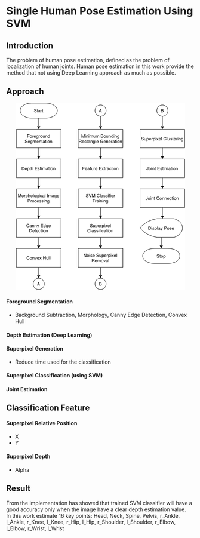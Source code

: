 # Single Human Pose Estimation Using SVM
## Introduction
The problem of human pose estimation, defined as the problem of localization of human joints. 
Human pose estimation in this work provide the method that not using Deep Learning approach as much as possible.

## Approach
<p align="center">
  <img src="https://raw.githubusercontent.com/MajorTom3K1M/CV_PoseEstimation/master/example/pic1.png">
</p>

#### Foreground Segmentation
- Background Subtraction, Morphology, Canny Edge Detection, Convex Hull
#### Depth Estimation (Deep Learning)
#### Superpixel Generation
- Reduce time used for the classification
#### Superpixel Classification (using SVM)
#### Joint Estimation

## Classification Feature
#### Superpixel Relative Position
- X
- Y
#### Superpixel Depth
- Alpha

## Result
From the implementation has showed that trained SVM classifier will have a good accuracy 
only when the image have a clear depth estimation value.<br/>
In this work estimate 16 key points: Head, Neck, Spine, Pelvis, r_Ankle, l_Ankle, r_Knee, l_Knee, r_Hip, l_Hip, r_Shoulder,
l_Shoulder, r_Elbow, l_Elbow, r_Wrist, l_Wrist
